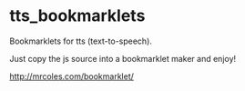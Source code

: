 # tts_bookmarklets
Bookmarklets for tts (text-to-speech).


Just copy the js source into a bookmarklet maker and enjoy!

http://mrcoles.com/bookmarklet/
